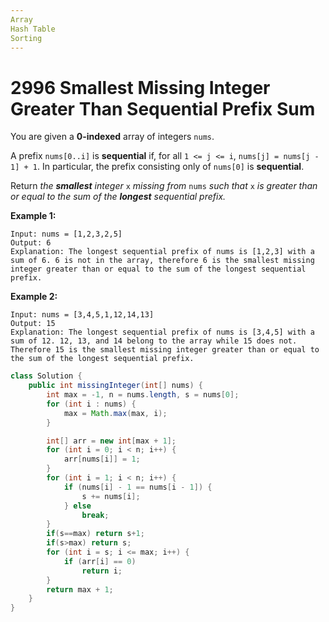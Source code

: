 ```yaml
---
Array
Hash Table
Sorting
---
```


# 2996 Smallest Missing Integer Greater Than Sequential Prefix Sum

You are given a **0-indexed** array of integers `nums`.

A prefix `nums[0..i]` is **sequential** if, for all `1 <= j <= i`, `nums[j] = nums[j - 1] + 1`. In particular, the prefix consisting only of `nums[0]` is **sequential**.

Return *the **smallest** integer* `x` *missing from* `nums` *such that* `x` *is greater than or equal to the sum of the **longest** sequential prefix.*

 

**Example 1:**

```
Input: nums = [1,2,3,2,5]
Output: 6
Explanation: The longest sequential prefix of nums is [1,2,3] with a sum of 6. 6 is not in the array, therefore 6 is the smallest missing integer greater than or equal to the sum of the longest sequential prefix.
```

**Example 2:**

```
Input: nums = [3,4,5,1,12,14,13]
Output: 15
Explanation: The longest sequential prefix of nums is [3,4,5] with a sum of 12. 12, 13, and 14 belong to the array while 15 does not. Therefore 15 is the smallest missing integer greater than or equal to the sum of the longest sequential prefix.
```



```java
class Solution {
    public int missingInteger(int[] nums) {
        int max = -1, n = nums.length, s = nums[0];
        for (int i : nums) {
            max = Math.max(max, i);
        }

        int[] arr = new int[max + 1];
        for (int i = 0; i < n; i++) {
            arr[nums[i]] = 1;
        }
        for (int i = 1; i < n; i++) {
            if (nums[i] - 1 == nums[i - 1]) {
                s += nums[i];
            } else
                break;
        }
        if(s==max) return s+1; 
        if(s>max) return s;
        for (int i = s; i <= max; i++) {
            if (arr[i] == 0)
                return i;
        }
        return max + 1;
    }
}
```

